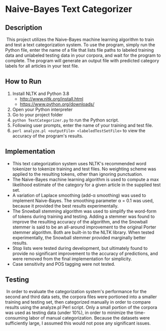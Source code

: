 # Naive-Bayes Text Categorizer

## Description

​	This project utilizes the Naive-Bayes machine learning algorithm to train and test a text categorization system. To use the program, simply run the Python file, enter the name of a file that lists file paths to labeled training data and unlabeled testing data in your corpora, and wait for the program to complete. The program will generate an output file with predicted category labels for all articles in your test file.

## How to Run

1. Install NLTK and Python 3.8
   - http://www.nltk.org/install.html
   - https://www.python.org/downloads/
2. Open your Python interpreter
3. Go to your project folder
4. `python TextCategorizer.py` to run the Python script.
5. Following user prompts, enter the name of your training and test file.
6. `perl analyze.pl <outputFile> <labeledTestSetFile>` to view the accuracy of the program's results.

## Implementation

- This text categorization system uses NLTK's recommended word tokenizer to tokenize training and test files. No weighting scheme was applied to the resulting tokens, other than ignoring punctuation. 
- The Naive-Bayes machine learning algorithm is used to compute a max likelihood estimate of the category for a given article in the supplied test set.
- A variation of Laplace smoothing (add-α smoothing) was used to implement Naive-Bayes. The smoothing parameter α = 0.1 was used, because it provided the best results experimentally.
- The Snowball stemming algorithm was used to simplify the word-form of tokens during training and testing. Adding a stemmer was found to improve the resulting accuracy of the algorithm, and the Snowball stemmer is said to be an all-around improvement to the original Porter stemmer algorithm. Both are built-in to the NLTK library. When tested experimentally, the Snowball stemmer provided marginally better results.
- Stop lists were tested during development, but ultimately found to provide no significant improvement to the accuracy of predictions, and were removed from the final implementation for simplicity.
- Case sensitivity and POS tagging were not tested.

## Testing

​	In order to evaluate the categorization system's performance for the second and third data sets, the corpora files were portioned into a smaller training and testing set, then categorized manually in order to compare results using the analyze.pl Perl script. Only a small portion of the corpora was used as testing data (under 10%), in order to minimize the time-consuming labor of manual categorization. Because the datasets were sufficiently large, I assumed this would not pose any significant issues.